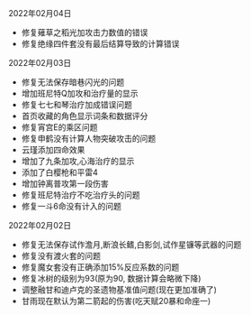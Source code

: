 2022年02月04日
- 修复薙草之稻光加攻击力数值的错误
- 修复绝缘四件套没有最后结算导致的计算错误

2022年02月03日 
- 修复无法保存暗巷闪光的问题
- 增加班尼特Q加攻和治疗量的显示
- 修复七七和琴治疗加成错误问题
- 首页收藏的角色显示词条和数据评分
- 修复宵宫E的乘区问题
- 修复申鹤没有计算人物突破攻击的问题
- 云瑾添加四命效果
- 增加了九条加攻,心海治疗的显示
- 添加了白樱枪和平雷4
- 增加钟离普攻第一段伤害
- 修复班尼特治疗不吃治疗头的问题
- 修复一斗6命没有计入的问题

2022年02月02日
- 修复无法保存试作澹月,断浪长鳍,白影剑,试作星镰等武器的问题
- 修复没有渡火套的问题
- 修复魔女套没有正确添加15%反应系数的问题
- 修复冰树的级别为93(原为90, 数据计算会略微下降)
- 调整融甘和迪卢克的圣遗物基准值问题(现在更加准确了)
- 甘雨现在默认为第二箭起的伤害(吃天赋20暴和命座一)